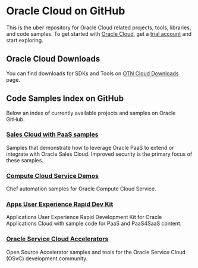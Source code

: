 Oracle Cloud on GitHub
============
This is the uber repository for Oracle Cloud related projects, tools, libraries, and code samples. To get started with [Oracle Cloud](http://cloud.oracle.com), get a [trial account](http://cloud.oracle.com/tryit) and start exploring.

## Oracle Cloud Downloads
You can find downloads for SDKs and Tools on [OTN Cloud Downloads](www.oracle.com/technetwork/topics/cloud/downloads/) page. 

## Code Samples Index on GitHub
Below an index of currently available projects and samples on Oracle GitHub.

### [Sales Cloud with PaaS samples](https://github.com/oracle/sales-cloud-with-paas-samples)
Samples that demonstrate how to leverage Oracle PaaS to extend or integrate with Oracle Sales Cloud. Improved security is the primary focus of these samples.

### [Compute Cloud Service Demos](https://github.com/oracle/compute-cloud-service-demos)
Chef automation samples for Oracle Compute Cloud Service.

### [Apps User Experience Rapid Dev Kit](https://github.com/oracle/apps-cloud-ui-kit)
Applications User Experience Rapid Development Kit for Oracle Applications Cloud with sample code for PaaS and PaaS4SaaS content.

### [Oracle Service Cloud Accelerators](https://github.com/oracle/accelerators)
Open Source Accelerator samples and tools for the Oracle Service Cloud (OSvC) development community.
